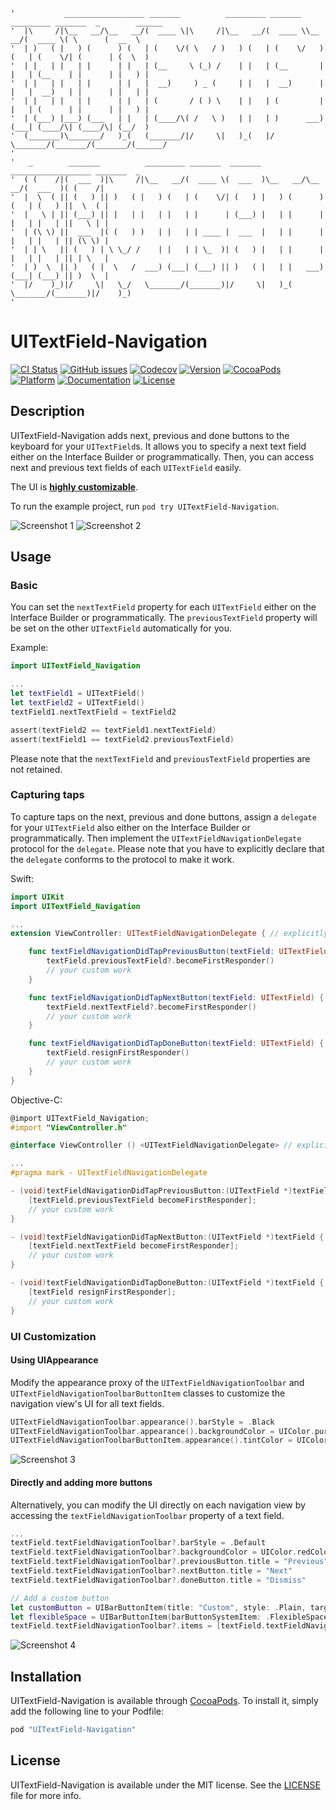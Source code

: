 ```
'           __________________ _______          _________ _______ _________ _______  _        ______  
'  |\     /|\__   __/\__   __/(  ____ \|\     /|\__   __/(  ____ \\__   __/(  ____ \( \      (  __  \ 
'  | )   ( |   ) (      ) (   | (    \/( \   / )   ) (   | (    \/   ) (   | (    \/| (      | (  \  )
'  | |   | |   | |      | |   | (__     \ (_) /    | |   | (__       | |   | (__    | |      | |   ) |
'  | |   | |   | |      | |   |  __)     ) _ (     | |   |  __)      | |   |  __)   | |      | |   | |
'  | |   | |   | |      | |   | (       / ( ) \    | |   | (         | |   | (      | |      | |   ) |
'  | (___) |___) (___   | |   | (____/\( /   \ )   | |   | )      ___) (___| (____/\| (____/\| (__/  )
'  (_______)\_______/   )_(   (_______/|/     \|   )_(   |/       \_______/(_______/(_______/(______/ 
'                                                                                                     
'   _        _______          _________ _______  _______ __________________ _______  _                
'  ( (    /|(  ___  )|\     /|\__   __/(  ____ \(  ___  )\__   __/\__   __/(  ___  )( (    /|         
'  |  \  ( || (   ) || )   ( |   ) (   | (    \/| (   ) |   ) (      ) (   | (   ) ||  \  ( |         
'  |   \ | || (___) || |   | |   | |   | |      | (___) |   | |      | |   | |   | ||   \ | |         
'  | (\ \) ||  ___  |( (   ) )   | |   | | ____ |  ___  |   | |      | |   | |   | || (\ \) |         
'  | | \   || (   ) | \ \_/ /    | |   | | \_  )| (   ) |   | |      | |   | |   | || | \   |         
'  | )  \  || )   ( |  \   /  ___) (___| (___) || )   ( |   | |   ___) (___| (___) || )  \  |         
'  |/    )_)|/     \|   \_/   \_______/(_______)|/     \|   )_(   \_______/(_______)|/    )_)         
'                                                                                                     
```

# UITextField-Navigation

[![CI Status](http://img.shields.io/travis/T-Pham/UITextField-Navigation.svg?style=flat-square)](https://travis-ci.org/T-Pham/UITextField-Navigation)
[![GitHub issues](https://img.shields.io/github/issues/T-Pham/UITextField-Navigation.svg?style=flat-square)](https://github.com/T-Pham/UITextField-Navigation/issues)
[![Codecov](https://img.shields.io/codecov/c/github/T-Pham/UITextField-Navigation.svg?style=flat-square)](https://codecov.io/gh/T-Pham/UITextField-Navigation)
[![Version](https://img.shields.io/cocoapods/v/UITextField-Navigation.svg?style=flat-square)](https://cocoapods.org/pods/UITextField-Navigation)
[![CocoaPods](https://img.shields.io/cocoapods/dt/UITextField-Navigation.svg?style=flat-square)](https://cocoapods.org/pods/UITextField-Navigation)
[![Platform](https://img.shields.io/cocoapods/p/UITextField-Navigation.svg?style=flat-square)](https://cocoapods.org/pods/UITextField-Navigation)
[![Documentation](https://img.shields.io/cocoapods/metrics/doc-percent/UITextField-Navigation.svg?style=flat-square)](http://cocoadocs.org/docsets/UITextField-Navigation)
[![License](https://img.shields.io/cocoapods/l/UITextField-Navigation.svg?style=flat-square)](LICENSE)

## Description

UITextField-Navigation adds next, previous and done buttons to the keyboard for your `UITextField`s. It allows you to specify a next text field either on the Interface Builder or programmatically. Then, you can access next and previous text fields of each `UITextField` easily.

The UI is [**highly customizable**](#ui-customization).

To run the example project, run `pod try UITextField-Navigation`.

![Screenshot 1](https://github.com/T-Pham/UITextField-Navigation/blob/master/Screenshots/screenshot1.png?raw=true)
![Screenshot 2](https://github.com/T-Pham/UITextField-Navigation/blob/master/Screenshots/screenshot2.gif?raw=true)

## Usage

### Basic

You can set the `nextTextField` property for each `UITextField` either on the Interface Builder or programmatically. The `previousTextField` property will be set on the other `UITextField` automatically for you.

Example:

```swift
import UITextField_Navigation

...
let textField1 = UITextField()
let textField2 = UITextField()
textField1.nextTextField = textField2

assert(textField2 == textField1.nextTextField)
assert(textField1 == textField2.previousTextField)
```

Please note that the `nextTextField` and `previousTextField` properties are not retained.

### Capturing taps

To capture taps on the next, previous and done buttons, assign a `delegate` for your `UITextField` also either on the Interface Builder or programmatically. Then implement the `UITextFieldNavigationDelegate` protocol for the `delegate`.
Please note that you have to explicitly declare that the `delegate` conforms to the protocol to make it work.

Swift:

```swift
import UIKit
import UITextField_Navigation

...
extension ViewController: UITextFieldNavigationDelegate { // explicitly protocol conforming declaration

    func textFieldNavigationDidTapPreviousButton(textField: UITextField) {
        textField.previousTextField?.becomeFirstResponder()
        // your custom work
    }

    func textFieldNavigationDidTapNextButton(textField: UITextField) {
        textField.nextTextField?.becomeFirstResponder()
        // your custom work
    }

    func textFieldNavigationDidTapDoneButton(textField: UITextField) {
        textField.resignFirstResponder()
        // your custom work
    }
}
```

Objective-C:

```objective-c
@import UITextField_Navigation;
#import "ViewController.h"

@interface ViewController () <UITextFieldNavigationDelegate> // explicitly protocol conforming declaration

...
#pragma mark - UITextFieldNavigationDelegate

- (void)textFieldNavigationDidTapPreviousButton:(UITextField *)textField {
    [textField.previousTextField becomeFirstResponder];
    // your custom work
}

- (void)textFieldNavigationDidTapNextButton:(UITextField *)textField {
    [textField.nextTextField becomeFirstResponder];
    // your custom work
}

- (void)textFieldNavigationDidTapDoneButton:(UITextField *)textField {
    [textField resignFirstResponder];
    // your custom work
}
```

### UI Customization

#### Using UIAppearance

Modify the appearance proxy of the `UITextFieldNavigationToolbar` and `UITextFieldNavigationToolbarButtonItem` classes to customize the navigation view's UI for all text fields.

```swift
UITextFieldNavigationToolbar.appearance().barStyle = .Black
UITextFieldNavigationToolbar.appearance().backgroundColor = UIColor.purpleColor()
UITextFieldNavigationToolbarButtonItem.appearance().tintColor = UIColor.whiteColor()
```

![Screenshot 3](https://github.com/T-Pham/UITextField-Navigation/blob/master/Screenshots/screenshot3.png?raw=true)

#### Directly and adding more buttons

Alternatively, you can modify the UI directly on each navigation view by accessing the `textFieldNavigationToolbar` property of a text field.

```swift
...
textField.textFieldNavigationToolbar?.barStyle = .Default
textField.textFieldNavigationToolbar?.backgroundColor = UIColor.redColor()
textField.textFieldNavigationToolbar?.previousButton.title = "Previous"
textField.textFieldNavigationToolbar?.nextButton.title = "Next"
textField.textFieldNavigationToolbar?.doneButton.title = "Dismiss"

// Add a custom button
let customButton = UIBarButtonItem(title: "Custom", style: .Plain, target: nil, action: nil)
let flexibleSpace = UIBarButtonItem(barButtonSystemItem: .FlexibleSpace, target: nil, action: nil)
textField.textFieldNavigationToolbar?.items = [textField.textFieldNavigationToolbar!.previousButton, textField.textFieldNavigationToolbar!.nextButton, customButton, flexibleSpace, textField.textFieldNavigationToolbar!.doneButton]
```

![Screenshot 4](https://github.com/T-Pham/UITextField-Navigation/blob/master/Screenshots/screenshot4.png?raw=true)

## Installation

UITextField-Navigation is available through [CocoaPods](http://cocoapods.org/pods/UITextField-Navigation). To install
it, simply add the following line to your Podfile:

```ruby
pod "UITextField-Navigation"
```

## License

UITextField-Navigation is available under the MIT license. See the [LICENSE](LICENSE) file for more info.
